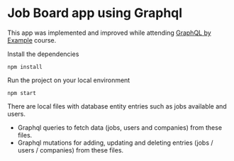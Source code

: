# Job Board app using Graphql

This app was implemented and improved while attending [GraphQL by Example](https://www.udemy.com/course/graphql-by-example/?referralCode=7ACEB04674F000BAC061) course.

Install the dependencies

`npm install`

Run the project on your local environment

`npm start`

There are local files with database entity entries such as jobs available and users. 
- Graphql queries to fetch data (jobs, users and companies) from these files.
- Graphql mutations for adding, updating and deleting entries (jobs / users / companies) from these files.
